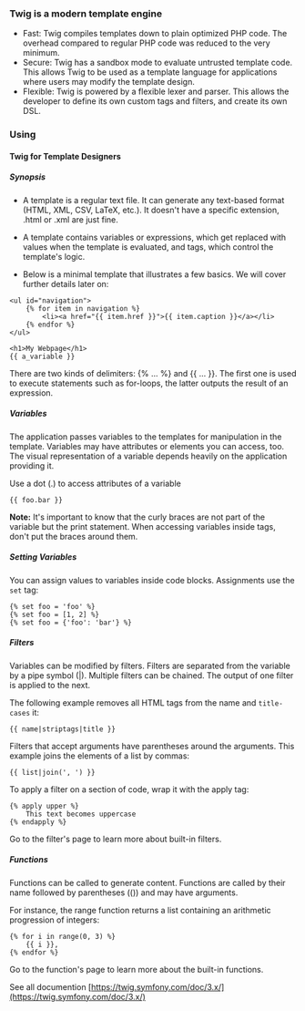 ### Twig is a modern template engine
- Fast: Twig compiles templates down to plain optimized PHP code. The overhead compared to regular PHP code was reduced to the very minimum.
- Secure: Twig has a sandbox mode to evaluate untrusted template code. This allows Twig to be used as a template language for applications where users may modify the template design.
- Flexible: Twig is powered by a flexible lexer and parser. This allows the developer to define its own custom tags and filters, and create its own DSL.

### Using

#### Twig for Template Designers
##### Synopsis
- A template is a regular text file. It can generate any text-based format (HTML, XML, CSV, LaTeX, etc.). It doesn't have a specific extension, .html or .xml are just fine.

- A template contains variables or expressions, which get replaced with values when the template is evaluated, and tags, which control the template's logic.

- Below is a minimal template that illustrates a few basics. We will cover further details later on:

```twig
<ul id="navigation">
    {% for item in navigation %}
        <li><a href="{{ item.href }}">{{ item.caption }}</a></li>
    {% endfor %}
</ul>

<h1>My Webpage</h1>
{{ a_variable }}
```

There are two kinds of delimiters: {% ... %} and {{ ... }}. The first one is used to execute statements such as for-loops, the latter outputs the result of an expression.

##### Variables
The application passes variables to the templates for manipulation in the template. Variables may have attributes or elements you can access, too. The visual representation of a variable depends heavily on the application providing it.

Use a dot (.) to access attributes of a variable

``{{ foo.bar }}``

**Note:** It's important to know that the curly braces are not part of the variable but the print statement. When accessing variables inside tags, don't put the braces around them.

##### Setting Variables
You can assign values to variables inside code blocks. Assignments use the ``set`` tag:
```twig
{% set foo = 'foo' %}
{% set foo = [1, 2] %}
{% set foo = {'foo': 'bar'} %}
```

##### Filters
Variables can be modified by filters. Filters are separated from the variable by a pipe symbol (|). Multiple filters can be chained. The output of one filter is applied to the next.

The following example removes all HTML tags from the name and ``title-cases`` it:

``{{ name|striptags|title }}``

Filters that accept arguments have parentheses around the arguments. This example joins the elements of a list by commas:

``{{ list|join(', ') }}``

To apply a filter on a section of code, wrap it with the apply tag:

```twig
{% apply upper %}
    This text becomes uppercase
{% endapply %}
```
Go to the filter's page to learn more about built-in filters.

##### Functions
Functions can be called to generate content. Functions are called by their name followed by parentheses (()) and may have arguments.

For instance, the range function returns a list containing an arithmetic progression of integers:
```twig
{% for i in range(0, 3) %}
    {{ i }},
{% endfor %}
```
Go to the function's page to learn more about the built-in functions.

See all documention [https://twig.symfony.com/doc/3.x/](https://twig.symfony.com/doc/3.x/)
